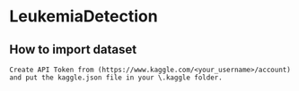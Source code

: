 # LeukemiaDetection

## How to import dataset

    Create API Token from (https://www.kaggle.com/<your_username>/account) and put the kaggle.json file in your \.kaggle folder.
